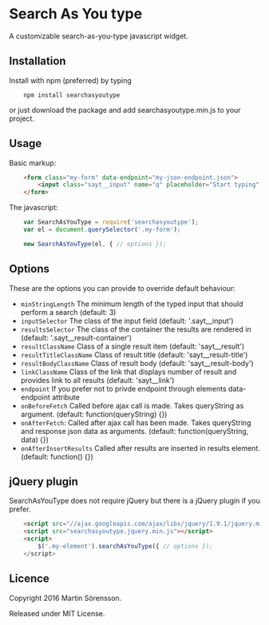 # Search As You type

A customizable search-as-you-type javascript widget.

## Installation
Install with npm (preferred) by typing
```
    npm install searchasyoutype
```
or just download the package and add searchasyoutype.min.js to your project.

## Usage
Basic markup:
```html
    <form class="my-form" data-endpoint="my-json-endpoint.json">
        <input class="sayt__input" name="q" placeholder="Start typing" />
    </form>
```
The javascript:
```javascript
    var SearchAsYouType = require('searchasyoutype');
    var el = document.querySelector('.my-form');

    new SearchAsYouType(el, { // options });
```

## Options
These are the options you can provide to override default behaviour:

* `minStringLength` The minimum length of the typed input that should perform a search (default: 3)
* `inputSelector` The class of the input field (default: '.sayt__input')
* `resultsSelector` The class of the container the results are rendered in (default: '.sayt__result-container')
* `resultClassName` Class of a single result item (default: 'sayt__result')
* `resultTitleClassName` Class of result title (default: 'sayt__result-title')
* `resultBodyClassName` Class of result body (default: 'sayt__result-body')
* `linkClassName` Class of the link that displays number of result and provides link to all results (default: 'sayt__link')
* `endpoint` If you prefer not to privde endpoint through elements data-endpoint attribute
* `onBeforeFetch` Called before ajax call is made. Takes queryString as argument. (default: function(queryString) {})
* `onAfterFetch`: Called after ajax call has been made. Takes queryString and response json data as arguments. (default: function(queryString, data) {})
* `onAfterInsertResults` Called after results are inserted in results element. (default: function() {})

## jQuery plugin
SearchAsYouType does not require jQuery but there is a jQuery plugin if you prefer.

```html
    <script src="//ajax.googleapis.com/ajax/libs/jquery/1.9.1/jquery.min.js"></script>
    <script src="searchasyoutype.jquery.min.js"></script>
    <script>
        $('.my-element').searchAsYouType({ // options });
    </script>

```

## Licence
Copyright 2016 Martin Sörensson.

Released under MIT License.
